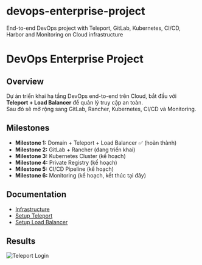 # devops-enterprise-project
End-to-end DevOps project with Teleport, GitLab, Kubernetes, CI/CD, Harbor and Monitoring on Cloud infrastructure

# DevOps Enterprise Project


## Overview
Dự án triển khai hạ tầng DevOps end-to-end trên Cloud, bắt đầu với **Teleport + Load Balancer** để quản lý truy cập an toàn.  
Sau đó sẽ mở rộng sang GitLab, Rancher, Kubernetes, CI/CD và Monitoring.

## Milestones
- **Milestone 1:** Domain + Teleport + Load Balancer ✅ (hoàn thành)  
- **Milestone 2:** GitLab + Rancher (đang triển khai)  
- **Milestone 3:** Kubernetes Cluster (kế hoạch)  
- **Milestone 4:** Private Registry (kế hoạch)  
- **Milestone 5:** CI/CD Pipeline (kế hoạch)  
- **Milestone 6:** Monitoring (kế hoạch, kết thúc tại đây)  

## Documentation
- [Infrastructure](docs/infrastructure.md)  
- [Setup Teleport](docs/setup-teleport.md)  
- [Setup Load Balancer](docs/setup-lb.md)  

## Results
![Teleport Login](docs/screenshots/teleport-login.png)
